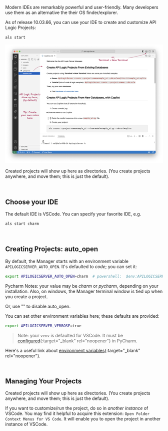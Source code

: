 Modern IDEs are remarkably powerful and user-friendly.  Many developers use them as an alternative the their OS finder/explorer.

As of release 10.03.66, you can use your IDE to create and customize API Logic Projects:

```bash title="Start the API Logic Project Manager"
als start
```

![Manager](images/manager/readme.png)

Created projects will show up here as directories. (You create projects anywhere, and move them; this is just the default).

&nbsp;

## Choose your IDE

The default IDE is VSCode.  You can specify your favorite IDE, e.g.

```bash title="Choose IDE"
als start charm
```

&nbsp;

## Creating Projects: auto_open

By default, the Manager starts with an environment variable `APILOGICSERVER_AUTO_OPEN`.  It's defaulted to *code*; you can set it:

```bash title="auto_open"
export APILOGICSERVER_AUTO_OPEN=charm  # powershell:  $env:APILOGICSERVER_AUTO_OPEN="pycharm"
```

Pycharm Notes: your value may be *charm* or *pycharm*, depending on your installation.  Also, on windows, the Manager terminal window is tied up when you create a project.

Or, use "" to disable auto_open.

You can set other environment variables here; these defaults are provided:

```bash title="Set Environment Variables"
export APILOGICSERVER_VERBOSE=true
```

> Note: your `venv` is defaulted for VSCode.  It must be [configured](Project-Env.md){:target="_blank" rel="noopener"} in PyCharm.

Here's a useful link about [environment variables](https://www3.ntu.edu.sg/home/ehchua/programming/howto/Environment_Variables.html#zz-3.){:target="_blank" rel="noopener"}.

&nbsp;

## Managing Your Projects

Created projects will show up here as directories.  (You create projects anywhere, and move them; this is just the default).

If you want to customize/run the project, do so in *another instance* of VSCode.  You may find it helpful to acquire this extension: `Open Folder Context Menus for VS Code`.  It will enable you to open the project in another instance of VSCode.

&nbsp;

